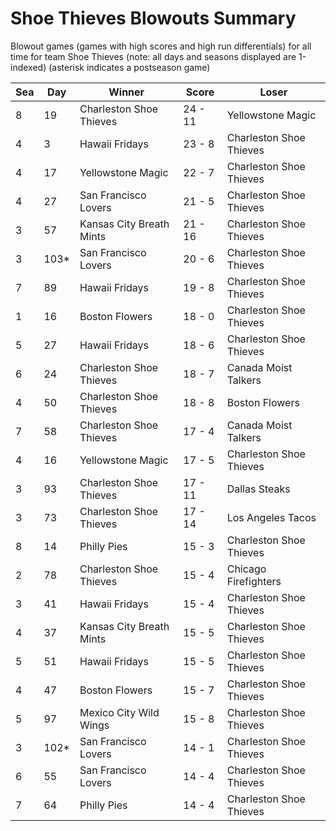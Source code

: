 # Shoe Thieves Blowouts Summary



Blowout games (games with high scores and high run differentials) for all time for team Shoe Thieves (note: all days and seasons displayed are 1-indexed) (asterisk indicates a postseason game)


| Sea | Day | Winner | Score | Loser | 
| ------ |------ |------ |------ |------ |
| 8 | 19 | Charleston Shoe Thieves | 24 - 11 | Yellowstone Magic | 
| 4 | 3 | Hawaii Fridays | 23 - 8 | Charleston Shoe Thieves | 
| 4 | 17 | Yellowstone Magic | 22 - 7 | Charleston Shoe Thieves | 
| 4 | 27 | San Francisco Lovers | 21 - 5 | Charleston Shoe Thieves | 
| 3 | 57 | Kansas City Breath Mints | 21 - 16 | Charleston Shoe Thieves | 
| 3 | 103* | San Francisco Lovers | 20 - 6 | Charleston Shoe Thieves | 
| 7 | 89 | Hawaii Fridays | 19 - 8 | Charleston Shoe Thieves | 
| 1 | 16 | Boston Flowers | 18 - 0 | Charleston Shoe Thieves | 
| 5 | 27 | Hawaii Fridays | 18 - 6 | Charleston Shoe Thieves | 
| 6 | 24 | Charleston Shoe Thieves | 18 - 7 | Canada Moist Talkers | 
| 4 | 50 | Charleston Shoe Thieves | 18 - 8 | Boston Flowers | 
| 7 | 58 | Charleston Shoe Thieves | 17 - 4 | Canada Moist Talkers | 
| 4 | 16 | Yellowstone Magic | 17 - 5 | Charleston Shoe Thieves | 
| 3 | 93 | Charleston Shoe Thieves | 17 - 11 | Dallas Steaks | 
| 3 | 73 | Charleston Shoe Thieves | 17 - 14 | Los Angeles Tacos | 
| 8 | 14 | Philly Pies | 15 - 3 | Charleston Shoe Thieves | 
| 2 | 78 | Charleston Shoe Thieves | 15 - 4 | Chicago Firefighters | 
| 3 | 41 | Hawaii Fridays | 15 - 4 | Charleston Shoe Thieves | 
| 4 | 37 | Kansas City Breath Mints | 15 - 5 | Charleston Shoe Thieves | 
| 5 | 51 | Hawaii Fridays | 15 - 5 | Charleston Shoe Thieves | 
| 4 | 47 | Boston Flowers | 15 - 7 | Charleston Shoe Thieves | 
| 5 | 97 | Mexico City Wild Wings | 15 - 8 | Charleston Shoe Thieves | 
| 3 | 102* | San Francisco Lovers | 14 - 1 | Charleston Shoe Thieves | 
| 6 | 55 | San Francisco Lovers | 14 - 4 | Charleston Shoe Thieves | 
| 7 | 64 | Philly Pies | 14 - 4 | Charleston Shoe Thieves | 


